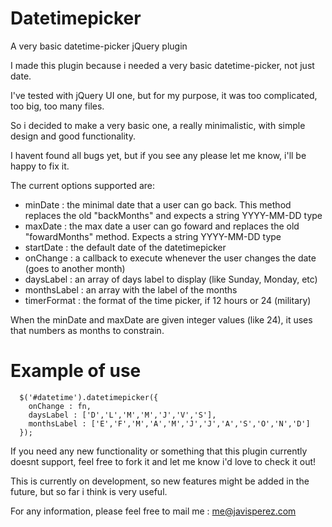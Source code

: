Datetimepicker
==============

A very basic datetime-picker jQuery plugin

I made this plugin because i needed a very basic datetime-picker, not just date.

I've tested with jQuery UI one, but for my purpose, it was too complicated, too big, too many files.

So i decided to make a very basic one, a really minimalistic, with simple design and good functionality.

I havent found all bugs yet, but if you see any please let me know, i'll be happy to fix it.


The current options supported are:

- minDate : the minimal date that a user can go back. This method replaces the old "backMonths" and expects a string YYYY-MM-DD type
- maxDate : the max date a user can go foward and replaces the old "fowardMonths" method. Expects a string YYYY-MM-DD type
- startDate : the default date of the datetimepicker
- onChange  : a callback to execute whenever the user changes the date (goes to another month)
- daysLabel : an array of days label to display (like Sunday, Monday, etc)
- monthsLabel : an array with the label of the months
- timerFormat : the format of the time picker, if 12 hours or 24 (military)

When the minDate and maxDate are given integer values (like 24), it uses that numbers as months to constrain.

Example of use
==============
```
  $('#datetime').datetimepicker({
    onChange : fn,
    daysLabel : ['D','L','M','M','J','V','S'],
    monthsLabel : ['E','F','M','A','M','J','J','A','S','O','N','D']
  });
```

If you need any new functionality or something that this plugin currently doesnt support, feel free to fork it and let me know i'd love to check it out!

This is currently on development, so new features might be added in the future, but so far i think is very useful.

For any information, please feel free to mail me : me@javisperez.com



